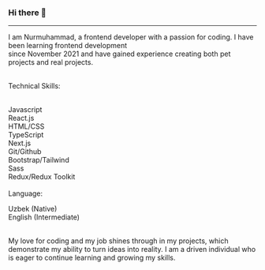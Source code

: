 ### Hi there 👋
<hr>
I am Nurmuhammad, a frontend developer with a passion for coding. I have been learning frontend development <br> since November 2021 and have gained experience creating both pet projects and real projects.  <br>  <br>

Technical Skills: <br>  <br>

Javascript <br>
React.js <br>
HTML/CSS <br>
TypeScript <br>
Next.js <br>
Git/Github <br>
Bootstrap/Tailwind <br>
Sass <br>
Redux/Redux Toolkit <br>  <br>
Language: <br>

Uzbek (Native) <br>
English (Intermediate) <br> <br>

My love for coding and my job shines through in my projects, which demonstrate my ability to turn ideas into reality. I am a driven individual who is eager to continue learning and growing my skills.

<!--
**Nurmuhammad032/Nurmuhammad032** is a ✨ _special_ ✨ repository because its `README.md` (this file) appears on your GitHub profile.

Here are some ideas to get you started:

- 🔭 I’m currently working on ...
- 🌱 I’m currently learning ...
- 👯 I’m looking to collaborate on ...
- 🤔 I’m looking for help with ...
- 💬 Ask me about ...
- 📫 How to reach me: ...
- 😄 Pronouns: ...
- ⚡ Fun fact: ...
-->
